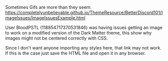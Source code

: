 Sometimes Gifs are more than they seem: https://completelyunbelievable.github.io/ThemeResource/BetterDiscord101/ImageIssues/ImageIssuesExample.html

User BloodPSTL (118854717370531846) was having issues getting an image to work on a modified version of the Dark Matter theme, this show why images might not be centered correctly with CSS.

Since I don't want anyone importing any styles here, that link may not work. If this is the case just save the HTML file and open it in any browser.
